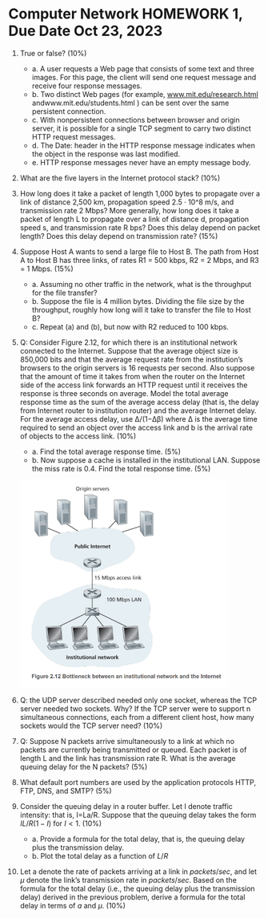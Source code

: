 # Computer Network HOMEWORK 1, Due Date Oct 23, 2023


1. True or false? (10%)
   - a. A user requests a Web page that consists of some text and three images. For this page, the client will send one request message and receive four response messages.
   - b. Two distinct Web pages (for example, www.mit.edu/research.html andwww.mit.edu/students.html ) can be sent over the same persistent connection.
   - c. With nonpersistent connections between browser and origin server, it is possible for a single TCP segment to carry two distinct HTTP request messages. 
   - d. The Date: header in the HTTP response message indicates when the object in the response was last modified. 
   - e. HTTP response messages never have an empty message body.

2. What are the five layers in the Internet protocol stack? (10%)

3. How long does it take a packet of length 1,000 bytes to propagate over a link of distance 2,500 km, propagation speed 2.5 · 10^8 m/s, and transmission rate 2 Mbps? More generally, how long does it take a packet of length L to propagate over a link of distance d, propagation speed s, and transmission rate R bps? Does this delay depend on packet length? Does this delay depend on transmission rate? (15%)

4. Suppose Host A wants to send a large file to Host B. The path from Host A to Host B has three links, of rates R1 = 500 kbps, R2 = 2 Mbps, and R3 = 1 Mbps. (15%)
   - a. Assuming no other traffic in the network, what is the throughput for the file transfer? 
   - b. Suppose the file is 4 million bytes. Dividing the file size by the throughput, roughly how long will it take to transfer the file to Host B? 
   - c. Repeat (a) and (b), but now with R2 reduced to 100 kbps.

5. Q: Consider Figure 2.12, for which there is an institutional network connected to the Internet. Suppose that the average object size is 850,000 bits and that the average request rate from the institution’s browsers to the origin servers is 16 requests per second. Also suppose that the amount of time it takes from when the router on the Internet side of the access link forwards an HTTP request until it receives the response is three seconds on average. Model the total average response time as the sum of the average access delay (that is, the delay from Internet router to institution router) and the average Internet delay. For the average access delay, use Δ/(1−Δβ) where Δ is the average time required to send an object over the access link and b is the arrival rate of objects to the access link. (10%)
   - a. Find the total average response time. (5%)
   - b. Now suppose a cache is installed in the institutional LAN. Suppose the miss rate is 0.4. Find the total response time. (5%)

   ![Q5](./q5.png)

6. Q: the UDP server described needed only one socket, whereas the TCP server needed two sockets. Why? If the TCP server were to support n simultaneous connections, each from a different client host, how many sockets would the TCP server need? (10%)

7. Q: Suppose N packets arrive simultaneously to a link at which no packets are currently being transmitted or queued. Each packet is of length L and the link has transmission rate R. What is the average queuing delay for the N packets? (5%)

8. What default port numbers are used by the application protocols HTTP, FTP, DNS, and SMTP? (5%)

9.  Consider the queuing delay in a router buffer. Let I denote traffic intensity: that is, I=La/R. Suppose that the queuing delay takes the form $IL/R(1-I)$ for $I<1$. (10%)
    - a. Provide a formula for the total delay, that is, the queuing delay plus the transmission delay.
    - b. Plot the total delay as a function of $L/R$

10.   Let a denote the rate of packets arriving at a link in $packets/sec$, and let $\mu$ denote the link’s transmission rate in $packets/sec$. Based on the formula for the total delay (i.e., the queuing delay plus the transmission delay) derived in the previous problem, derive a formula for the total delay in terms of $a$ and $\mu$. (10%)
